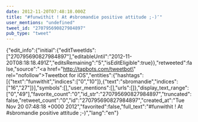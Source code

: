 ```yaml
---
date: 2012-11-20T07:48:18.000Z
title: "#funwithit ! At #sbromandie positive attitude ;-)″"
user_mentions: "undefined"
tweet_id: "270795690827984897"
pub_type: "tweet"
---
```

{"edit_info":{"initial":{"editTweetIds":["270795690827984897"],"editableUntil":"2012-11-20T08:18:18.491Z","editsRemaining":"5","isEditEligible":true}},"retweeted":false,"source":"<a href=\"http://tapbots.com/tweetbot\" rel=\"nofollow\">Tweetbot for iOS</a>","entities":{"hashtags":[{"text":"funwithit","indices":["0","10"]},{"text":"sbromandie","indices":["16","27"]}],"symbols":[],"user_mentions":[],"urls":[]},"display_text_range":["0","49"],"favorite_count":"0","id_str":"270795690827984897","truncated":false,"retweet_count":"0","id":"270795690827984897","created_at":"Tue Nov 20 07:48:18 +0000 2012","favorited":false,"full_text":"#funwithit ! At #sbromandie positive attitude ;-)","lang":"en"}
